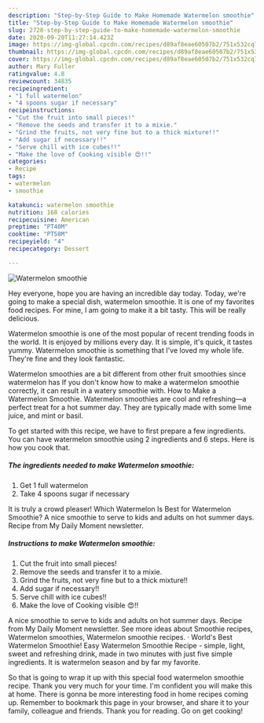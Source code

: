 ```yaml
---
description: "Step-by-Step Guide to Make Homemade Watermelon smoothie"
title: "Step-by-Step Guide to Make Homemade Watermelon smoothie"
slug: 2728-step-by-step-guide-to-make-homemade-watermelon-smoothie
date: 2020-09-20T11:27:14.423Z
image: https://img-global.cpcdn.com/recipes/d89af8eae60507b2/751x532cq70/watermelon-smoothie-recipe-main-photo.jpg
thumbnail: https://img-global.cpcdn.com/recipes/d89af8eae60507b2/751x532cq70/watermelon-smoothie-recipe-main-photo.jpg
cover: https://img-global.cpcdn.com/recipes/d89af8eae60507b2/751x532cq70/watermelon-smoothie-recipe-main-photo.jpg
author: Mary Fuller
ratingvalue: 4.8
reviewcount: 34835
recipeingredient:
- "1 full watermelon"
- "4 spoons sugar if necessary"
recipeinstructions:
- "Cut the fruit into small pieces!"
- "Remove the seeds and transfer it to a mixie."
- "Grind the fruits, not very fine but to a thick mixture!!"
- "Add sugar if necessary!!"
- "Serve chill with ice cubes!!"
- "Make the love of Cooking visible 😍!!"
categories:
- Recipe
tags:
- watermelon
- smoothie

katakunci: watermelon smoothie 
nutrition: 168 calories
recipecuisine: American
preptime: "PT40M"
cooktime: "PT58M"
recipeyield: "4"
recipecategory: Dessert

---
```



![Watermelon smoothie](https://img-global.cpcdn.com/recipes/d89af8eae60507b2/751x532cq70/watermelon-smoothie-recipe-main-photo.jpg)

Hey everyone, hope you are having an incredible day today. Today, we're going to make a special dish, watermelon smoothie. It is one of my favorites food recipes. For mine, I am going to make it a bit tasty. This will be really delicious.

Watermelon smoothie is one of the most popular of recent trending foods in the world. It is enjoyed by millions every day. It is simple, it's quick, it tastes yummy. Watermelon smoothie is something that I've loved my whole life. They're fine and they look fantastic.

Watermelon smoothies are a bit different from other fruit smoothies since watermelon has If you don&#39;t know how to make a watermelon smoothie correctly, it can result in a watery smoothie with. How to Make a Watermelon Smoothie. Watermelon smoothies are cool and refreshing—a perfect treat for a hot summer day. They are typically made with some lime juice, and mint or basil.


To get started with this recipe, we have to first prepare a few ingredients. You can have watermelon smoothie using 2 ingredients and 6 steps. Here is how you cook that.

<!--inarticleads1-->

##### The ingredients needed to make Watermelon smoothie:

1. Get 1 full watermelon
1. Take 4 spoons sugar if necessary


It is truly a crowd pleaser! Which Watermelon Is Best for Watermelon Smoothie? A nice smoothie to serve to kids and adults on hot summer days. Recipe from My Daily Moment newsletter. 

<!--inarticleads2-->

##### Instructions to make Watermelon smoothie:

1. Cut the fruit into small pieces!
1. Remove the seeds and transfer it to a mixie.
1. Grind the fruits, not very fine but to a thick mixture!!
1. Add sugar if necessary!!
1. Serve chill with ice cubes!!
1. Make the love of Cooking visible 😍!!


A nice smoothie to serve to kids and adults on hot summer days. Recipe from My Daily Moment newsletter. See more ideas about Smoothie recipes, Watermelon smoothies, Watermelon smoothie recipes. · World&#39;s Best Watermelon Smoothie! Easy Watermelon Smoothie Recipe - simple, light, sweet and refreshing drink, made in two minutes with just five simple ingredients. It is watermelon season and by far my favorite. 

So that is going to wrap it up with this special food watermelon smoothie recipe. Thank you very much for your time. I'm confident you will make this at home. There is gonna be more interesting food in home recipes coming up. Remember to bookmark this page in your browser, and share it to your family, colleague and friends. Thank you for reading. Go on get cooking!
